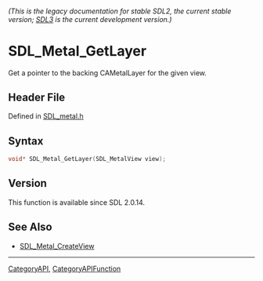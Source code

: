 ###### (This is the legacy documentation for stable SDL2, the current stable version; [SDL3](https://wiki.libsdl.org/SDL3/) is the current development version.)
# SDL_Metal_GetLayer

Get a pointer to the backing CAMetalLayer for the given view.

## Header File

Defined in [SDL_metal.h](https://github.com/libsdl-org/SDL/blob/SDL2/include/SDL_metal.h)

## Syntax

```c
void* SDL_Metal_GetLayer(SDL_MetalView view);

```

## Version

This function is available since SDL 2.0.14.

## See Also

* [SDL_Metal_CreateView](SDL_Metal_CreateView)

----
[CategoryAPI](CategoryAPI), [CategoryAPIFunction](CategoryAPIFunction)

